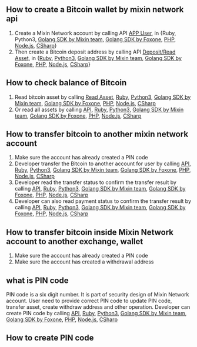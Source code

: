 
## How to create a Bitcoin wallet by mixin network api
1. Create a Mixin Network account by calling API [APP User](https://developers.mixin.one/api/alpha-mixin-network/app-user/), in {Ruby, Python3, [Golang SDK by Mixin team](https://github.com/MixinNetwork/bot-api-go-client/blob/d9ba64afb222b7603343a18f7a3184337d28490d/user.go#L18), [Golang SDK by Foxone](https://github.com/MooooonStar/mixin-sdk-go/blob/86ceb8befd01e7fc7004f161cd1abf3ac69e4bf3/network/network.go#L169), [PHP](https://github.com/ExinOne/mixin-sdk-php/blob/c5753262672a162fddd77af94e0aa1e22c1ccbf2/src/Apis/Network.php#L112), [Node.js](), [CSharp](https://github.com/ibigbug/Mixin-SDK-CSharp/blob/aa4d8855fb8f6d13af67b77a777a240702fb1e8a/Mixin.Network/Network.cs#L174)}
2. Then create a Bitcoin deposit address by calling API [Deposit/Read Asset](https://developers.mixin.one/api/alpha-mixin-network/deposit/), in {[Ruby](https://github.com/an-lee/mixin_bot/blob/8bf4ee4e8f1d46e897275760147fa02aaab35d62/lib/mixin_bot/api/me.rb#L29), [Python3](https://github.com/includeleec/mixin-python3-sdk/blob/631094e95b5b405b033fb200c5f0314a6aee5205/mixin_api.py#L464), [Golang SDK by Mixin team](https://github.com/MixinNetwork/bot-api-go-client/blob/0a312e20e4595767b8df29cc4289cb1b36ed1571/asset.go#L46), [Golang SDK by Foxone](https://github.com/MooooonStar/mixin-sdk-go/blob/86ceb8befd01e7fc7004f161cd1abf3ac69e4bf3/network/network.go#L42), [PHP](https://github.com/ExinOne/mixin-sdk-php/blob/3491a33cb70ce298f0b14ba3c907da15cd01f1fc/config/config.php#L45), [Node.js](https://github.com/wangshijun/mixin-node-client/blob/0fa893441f900bb0db65788507c293aba11f00d3/lib/endpoints.js#L122), [CSharp](https://github.com/ibigbug/Mixin-SDK-CSharp/blob/aa4d8855fb8f6d13af67b77a777a240702fb1e8a/Mixin.Network/Network.cs#L36)}


## How to check balance of Bitcoin
1. Read bitcoin asset by calling [Read Asset](https://developers.mixin.one/api/alpha-mixin-network/read-asset/), [Ruby](https://github.com/an-lee/mixin_bot/blob/8bf4ee4e8f1d46e897275760147fa02aaab35d62/lib/mixin_bot/api/me.rb#L29), [Python3](https://github.com/includeleec/mixin-python3-sdk/blob/631094e95b5b405b033fb200c5f0314a6aee5205/mixin_api.py#L464), [Golang SDK by Mixin team](https://github.com/MixinNetwork/bot-api-go-client/blob/0a312e20e4595767b8df29cc4289cb1b36ed1571/asset.go#L46), [Golang SDK by Foxone](https://github.com/MooooonStar/mixin-sdk-go/blob/86ceb8befd01e7fc7004f161cd1abf3ac69e4bf3/network/user.go#L113), [PHP](https://github.com/ExinOne/mixin-sdk-php/blob/c5753262672a162fddd77af94e0aa1e22c1ccbf2/src/Apis/Wallet.php#L147), [Node.js](https://github.com/wangshijun/mixin-node-client/blob/0fa893441f900bb0db65788507c293aba11f00d3/lib/endpoints.js#L15), [CSharp](https://github.com/ibigbug/Mixin-SDK-CSharp/blob/aa4d8855fb8f6d13af67b77a777a240702fb1e8a/Mixin.Network/Network.cs#L107)
2. Or read all assets by calling [API](), [Ruby](), [Python3](), [Golang SDK by Mixin team](), [Golang SDK by Foxone](), [PHP](), [Node.js](), [CSharp]()

## How to transfer bitcoin to another mixin network account
1. Make sure the account has already created a PIN code
2. Developer transfer the Bitcoin to another account for user by calling [API](), [Ruby](), [Python3](), [Golang SDK by Mixin team](), [Golang SDK by Foxone](), [PHP](), [Node.js](), [CSharp]()
3. Developer read the transfer status to confirm the transfer result by calling [API](), [Ruby](), [Python3](), [Golang SDK by Mixin team](), [Golang SDK by Foxone](), [PHP](), [Node.js](), [CSharp]()
4. Developer can also read payment status to confirm the transfer result  by calling [API](), [Ruby](), [Python3](), [Golang SDK by Mixin team](), [Golang SDK by Foxone](), [PHP](), [Node.js](), [CSharp]()

## How to transfer bitcoin inside Mixin Network account to another exchange, wallet
1. Make sure the account has already created a PIN code
2. Make sure the account has created a withdrawal address


## what is PIN code
PIN code is a six digit number. It is part of security design of Mixin Network account. User need to provide correct PIN code to update PIN code, transfer asset, create withdraw address and other operation.
Developer can create PIN code by calling [API](), [Ruby](), [Python3](), [Golang SDK by Mixin team](), [Golang SDK by Foxone](), [PHP](), [Node.js](), [CSharp]()
## How to create PIN code
